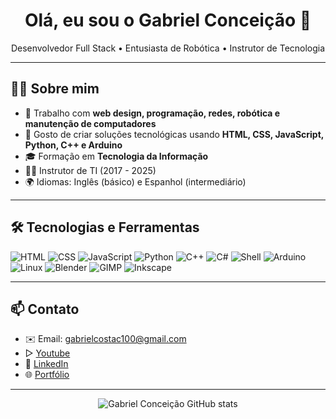 <h1 align="center">Olá, eu sou o Gabriel Conceição 👋</h1>

<p align="center">
  Desenvolvedor Full Stack • Entusiasta de Robótica • Instrutor de Tecnologia
</p>

---

## 👨‍💻 Sobre mim

- 🔧 Trabalho com **web design, programação, redes, robótica e manutenção de computadores**
- 🧠 Gosto de criar soluções tecnológicas usando **HTML, CSS, JavaScript, Python, C++ e Arduino**
- 🎓 Formação em **Tecnologia da Informação**
- 🧑‍🏫 Instrutor de TI (2017 - 2025)
- 🌍 Idiomas: Inglês (básico) e Espanhol (intermediário)

---

## 🛠️ Tecnologias e Ferramentas

![HTML](https://img.shields.io/badge/-HTML5-E34F26?logo=html5&logoColor=fff&style=flat)
![CSS](https://img.shields.io/badge/-CSS3-1572B6?logo=css3&logoColor=fff&style=flat)
![JavaScript](https://img.shields.io/badge/-JavaScript-F7DF1E?logo=javascript&logoColor=000&style=flat)
![Python](https://img.shields.io/badge/-Python-3776AB?logo=python&logoColor=fff&style=flat)
![C++](https://img.shields.io/badge/-C++-00599C?logo=c%2B%2B&logoColor=fff&style=flat)
![C#](https://img.shields.io/badge/-CSharp-239120?logo=c-sharp&logoColor=fff&style=flat)
![Shell](https://img.shields.io/badge/-Shell%20Script-4EAA25?logo=gnu-bash&logoColor=fff&style=flat)
![Arduino](https://img.shields.io/badge/-Arduino-00979D?logo=arduino&logoColor=fff&style=flat)
![Linux](https://img.shields.io/badge/-Linux-FCC624?logo=linux&logoColor=000&style=flat)
![Blender](https://img.shields.io/badge/-Blender-F5792A?logo=blender&logoColor=fff&style=flat)
![GIMP](https://img.shields.io/badge/-GIMP-5C5543?logo=gimp&logoColor=fff&style=flat)
![Inkscape](https://img.shields.io/badge/-Inkscape-000000?logo=inkscape&logoColor=fff&style=flat)

---

## 📫 Contato

- ✉️ Email: gabrielcostac100@gmail.com
- ▷ [Youtube](https://www.youtube.com/c/GabrielConceicao)
- 💼 [LinkedIn](https://www.linkedin.com/in/gabriel-costac/)  
- 🌐 [Portfólio](https://ogdatecnologia.wordpress.com/)

---

<p align="center">
  <img src="https://github-readme-stats.vercel.app/api?username=gabrielconceicao23&show_icons=true&theme=github_dark" alt="Gabriel Conceição GitHub stats" />
</p>

